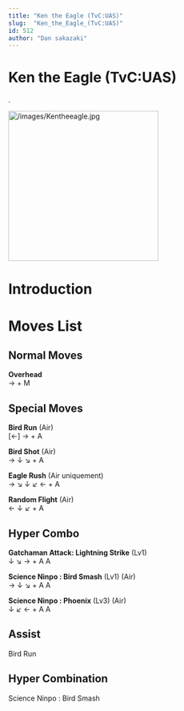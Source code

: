 ```yaml
---
title: "Ken the Eagle (TvC:UAS)"
slug:  "Ken_the_Eagle_(TvC:UAS)"
id: 512
author: "Dan sakazaki"
---
```


# Ken the Eagle (TvC:UAS)

.

<img src="/images/Kentheeagle.jpg" title="/images/Kentheeagle.jpg"
width="300" alt="/images/Kentheeagle.jpg" />  

# Introduction

# Moves List

## Normal Moves

**Overhead**  
→ + M

## Special Moves

**Bird Run** (Air)  
\[←\] → + A

**Bird Shot** (Air)  
→ ↓ ↘ + A

**Eagle Rush** (Air uniquement)  
→ ↘ ↓ ↙ ← + A

**Random Flight** (Air)  
← ↓ ↙ + A

## Hyper Combo

**Gatchaman Attack: Lightning Strike** (Lv1)  
↓ ↘ → + A A

**Science Ninpo : Bird Smash** (Lv1) (Air)  
→ ↓ ↘ + A A

**Science Ninpo : Phoenix** (Lv3) (Air)  
↓ ↙ ← + A A

## Assist

Bird Run

## Hyper Combination

Science Ninpo : Bird Smash
